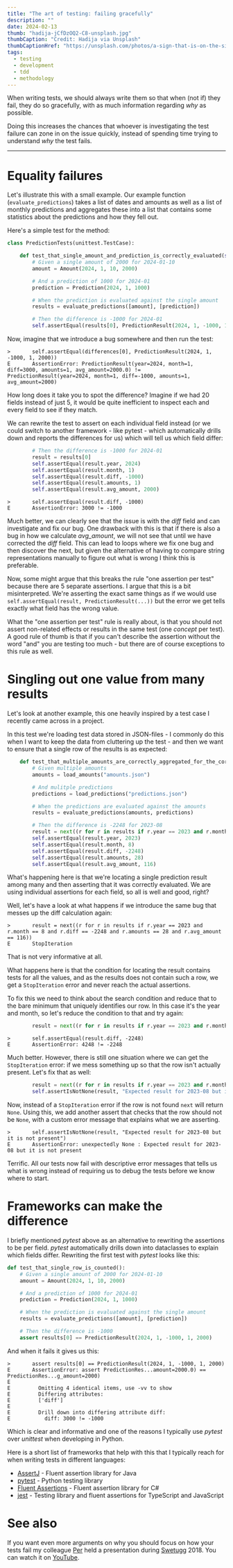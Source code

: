 ```yaml
---
title: "The art of testing: failing gracefully"
description: ""
date: 2024-02-13
thumb: "hadija-jCfDzOQ2-C8-unsplash.jpg"
thumbCaption: "Credit: Hadija via Unsplash"
thumbCaptionHref: "https://unsplash.com/photos/a-sign-that-is-on-the-side-of-a-hill-jCfDzOQ2-C8"
tags:
  - testing
  - development
  - tdd
  - methodology
---
```

When writing tests, we should always write them so that when (not if) they fail,
they do so gracefully,
with as much information regarding _why_ as possible.

Doing this increases the chances that whoever is investigating the test failure can zone in on the issue quickly,
instead of spending time trying to understand _why_ the test fails.

---

# Equality failures

Let's illustrate this with a small example.
Our example function (`evaluate_predictions`) takes a list of dates and amounts as well as a list of monthly predictions and aggregates these into a list that contains some statistics about the predictions and how they fell out.

Here's a simple test for the method:

```python
class PredictionTests(unittest.TestCase):

    def test_that_single_amount_and_prediction_is_correctly_evaluated(self):
        # Given a single amount of 2000 for 2024-01-10
        amount = Amount(2024, 1, 10, 2000)

        # And a prediction of 1000 for 2024-01
        prediction = Prediction(2024, 1, 1000)

        # When the prediction is evaluated against the single amount
        results = evaluate_predictions([amount], [prediction])

        # Then the difference is -1000 for 2024-01
        self.assertEqual(results[0], PredictionResult(2024, 1, -1000, 1, 2000))
```

Now, imagine that we introduce a bug somewhere and then run the test:

```
>       self.assertEqual(differences[0], PredictionResult(2024, 1, -1000, 1, 2000))
E       AssertionError: PredictionResult(year=2024, month=1, diff=3000, amounts=1, avg_amount=2000.0) != PredictionResult(year=2024, month=1, diff=-1000, amounts=1, avg_amount=2000)
```

How long does it take you to spot the difference? Imagine if we had 20 fields instead of just 5,
it would be quite inefficient to inspect each and every field to see if they match.

We can rewrite the test to assert on each individual field instead
(or we could switch to another framework - like pytest - which automatically drills down and reports the differences for us)
which will tell us which field differ:

```python
        # Then the difference is -1000 for 2024-01
        result = results[0]
        self.assertEqual(result.year, 2024)
        self.assertEqual(result.month, 1)
        self.assertEqual(result.diff, -1000)
        self.assertEqual(result.amounts, 1)
        self.assertEqual(result.avg_amount, 2000)
```

```
>       self.assertEqual(result.diff, -1000)
E       AssertionError: 3000 != -1000
```

Much better,
we can clearly see that the issue is with the _diff_ field and can investigate and fix our bug.
One drawback with this is that if there is also a bug in how we calculate _avg_amount_,
we will not see that until we have corrected the _diff_ field.
This can lead to loops where we fix one bug and then discover the next,
but given the alternative of having to compare string representations manually to figure out what is wrong I think this is preferable.

Now, some might argue that this breaks the rule "one assertion per test" because there are 5 separate assertions.
I argue that this is a bit misinterpreted.
We're asserting the exact same things as if we would use `self.assertEqual(result, PredictionResult(...))` but the error we get tells exactly what field has the wrong value.

What the "one assertion per test" rule is really about,
is that you should not assert non-related effects or results in the same test (one _concept_ per test).
A good rule of thumb is that if you can't describe the assertion without the word "and" you are testing too much -
but there are of course exceptions to this rule as well.

# Singling out one value from many results

Let's look at another example,
this one heavily inspired by a test case I recently came across in a project.

In this test we're loading test data stored in JSON-files - 
I commonly do this when I want to keep the data from cluttering up the test -
and then we want to ensure that a single row of the results is as expected:

```python
    def test_that_multiple_amounts_are_correctly_aggregated_for_the_correct_prediction(self):
        # Given multiple amounts
        amounts = load_amounts("amounts.json")

        # And mulitple predictions
        predictions = load_predictions("predictions.json")

        # When the predictions are evaluated against the amounts
        results = evaluate_predictions(amounts, predictions)

        # Then the difference is -2248 for 2023-08
        result = next((r for r in results if r.year == 2023 and r.month == 8 and r.diff == -2248 and r.amounts == 28 and r.avg_amount == 116))
        self.assertEqual(result.year, 2023)
        self.assertEqual(result.month, 8)
        self.assertEqual(result.diff, -2248)
        self.assertEqual(result.amounts, 28)
        self.assertEqual(result.avg_amount, 116)
```

What's happening here is that we're locating a single prediction result among many and then asserting that it was correctly evaluated.
We are using individual assertions for each field, so all is well and good, right?

Well, let's have a look at what happens if we introduce the same bug that messes up the diff calculation again:

```
>       result = next((r for r in results if r.year == 2023 and r.month == 8 and r.diff == -2248 and r.amounts == 28 and r.avg_amount == 116))
E       StopIteration
```

That is not very informative at all.

What happens here is that the condition for locating the result contains tests for all the values,
and as the results does not contain such a row, we get a `StopIteration` error and never reach the actual assertions.

To fix this we need to think about the search condition and reduce that to the bare minimum that uniquely identifies our row.
In this case it's the year and month,
so let's reduce the condition to that and try again:

```python
        result = next((r for r in results if r.year == 2023 and r.month == 8))
```

```
>       self.assertEqual(result.diff, -2248)
E       AssertionError: 4248 != -2248
```

Much better.
However,
there is still one situation where we can get the `StopIteration` error:
if we mess something up so that the row isn't actually present.
Let's fix that as well:

```python
        result = next((r for r in results if r.year == 2023 and r.month == 8), None)
        self.assertIsNotNone(result, "Expected result for 2023-08 but it is not present")
```

Now, instead of a `StopIteration` error if the row is not found `next` will return `None`.
Using this, we add another assert that checks that the row should not be `None`,
with a custom error message that explains what we are asserting.

```
>       self.assertIsNotNone(result, "Expected result for 2023-08 but it is not present")
E       AssertionError: unexpectedly None : Expected result for 2023-08 but it is not present
```

Terrific.
All our tests now fail with descriptive error messages that tells us what is wrong instead of requiring us to debug the tests before we know where to start.

# Frameworks can make the difference
I briefly mentioned _pytest_ above as an alternative to rewriting the assertions to be per field.
_pytest_ automatically drills down into dataclasses to explain which fields differ.
Rewriting the first test with _pytest_ looks like this:

```python
def test_that_single_row_is_counted():
    # Given a single amount of 2000 for 2024-01-10
    amount = Amount(2024, 1, 10, 2000)

    # And a prediction of 1000 for 2024-01
    prediction = Prediction(2024, 1, 1000)

    # When the prediction is evaluated against the single amount
    results = evaluate_predictions([amount], [prediction])

    # Then the difference is -1000
    assert results[0] == PredictionResult(2024, 1, -1000, 1, 2000)
```

And when it fails it gives us this:

```
>       assert results[0] == PredictionResult(2024, 1, -1000, 1, 2000)
E       AssertionError: assert PredictionRes...amount=2000.0) == PredictionRes...g_amount=2000)
E         
E         Omitting 4 identical items, use -vv to show
E         Differing attributes:
E         ['diff']
E         
E         Drill down into differing attribute diff:
E           diff: 3000 != -1000
```

Which is clear and informative and one of the reasons I typically use _pytest_ over _unittest_ when developing in Python.

Here is a short list of frameworks that help with this that I typically reach for when writing tests in different languages:

* [AssertJ](https://assertj.github.io/doc/) - Fluent assertion library for Java
* [pytest](https://pytest.org) - Python testing library
* [Fluent Assertions](https://fluentassertions.com) - Fluent assertion library for C#
* [jest](https://jestjs.io) - Testing library and fluent assertions for TypeScript and JavaScript

# See also

If you want even more arguments on why you should focus on how your tests fail
my colleague [Per](https://programmaticallyspeaking.com/) held a presentation during [Swetugg](https://www.swetugg.se/) 2018.
You can watch it on [YouTube](https://www.youtube.com/watch?v=jJRgSy2vVF8).